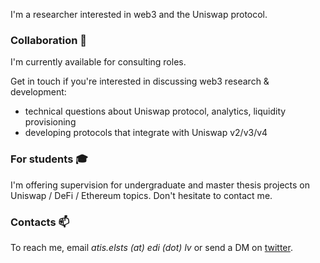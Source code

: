 I'm a researcher interested in web3 and the Uniswap protocol.

### Collaboration 🤝

I'm currently available for consulting roles.

Get in touch if you're interested in discussing web3 research & development:

* technical questions about Uniswap protocol, analytics, liquidity provisioning
* developing protocols that integrate with Uniswap v2/v3/v4

### For students 🎓

I'm offering supervision for undergraduate and master thesis projects on Uniswap / DeFi / Ethereum topics. Don't hesitate to contact me.

### Contacts 📫

To reach me, email *atis.elsts (at) edi (dot) lv* or send a DM on [twitter](https://twitter.com/atiselsts_eth).

